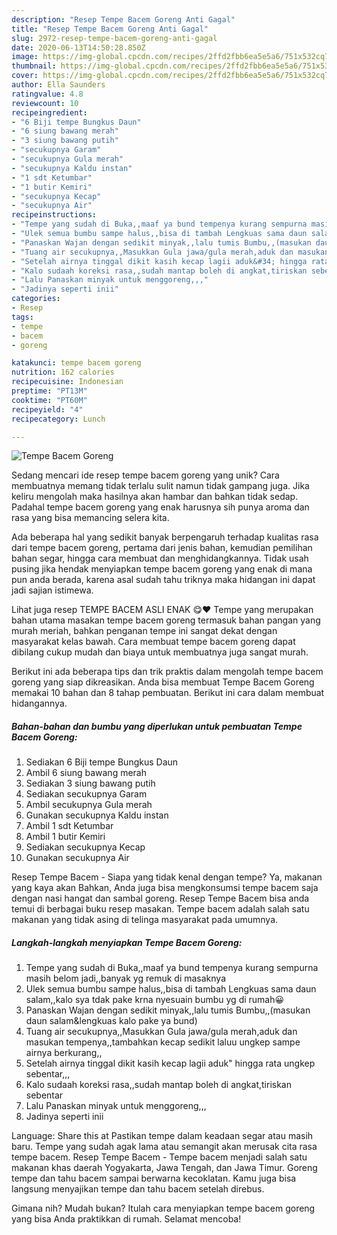 ```yaml
---
description: "Resep Tempe Bacem Goreng Anti Gagal"
title: "Resep Tempe Bacem Goreng Anti Gagal"
slug: 2972-resep-tempe-bacem-goreng-anti-gagal
date: 2020-06-13T14:50:28.850Z
image: https://img-global.cpcdn.com/recipes/2ffd2fbb6ea5e5a6/751x532cq70/tempe-bacem-goreng-foto-resep-utama.jpg
thumbnail: https://img-global.cpcdn.com/recipes/2ffd2fbb6ea5e5a6/751x532cq70/tempe-bacem-goreng-foto-resep-utama.jpg
cover: https://img-global.cpcdn.com/recipes/2ffd2fbb6ea5e5a6/751x532cq70/tempe-bacem-goreng-foto-resep-utama.jpg
author: Ella Saunders
ratingvalue: 4.8
reviewcount: 10
recipeingredient:
- "6 Biji tempe Bungkus Daun"
- "6 siung bawang merah"
- "3 siung bawang putih"
- "secukupnya Garam"
- "secukupnya Gula merah"
- "secukupnya Kaldu instan"
- "1 sdt Ketumbar"
- "1 butir Kemiri"
- "secukupnya Kecap"
- "secukupnya Air"
recipeinstructions:
- "Tempe yang sudah di Buka,,maaf ya bund tempenya kurang sempurna masih belom jadi,,banyak yg remuk di masaknya"
- "Ulek semua bumbu sampe halus,,bisa di tambah Lengkuas sama daun salam,,kalo sya tdak pake krna nyesuain bumbu yg di rumah😀"
- "Panaskan Wajan dengan sedikit minyak,,lalu tumis Bumbu,,(masukan daun salam&amp;lengkuas kalo pake ya bund)"
- "Tuang air secukupnya,,Masukkan Gula jawa/gula merah,aduk dan masukan tempenya,,tambahkan kecap sedikit laluu ungkep sampe airnya berkurang,,"
- "Setelah airnya tinggal dikit kasih kecap lagii aduk&#34; hingga rata ungkep sebentar,,,"
- "Kalo sudaah koreksi rasa,,sudah mantap boleh di angkat,tiriskan sebentar"
- "Lalu Panaskan minyak untuk menggoreng,,,"
- "Jadinya seperti inii"
categories:
- Resep
tags:
- tempe
- bacem
- goreng

katakunci: tempe bacem goreng 
nutrition: 162 calories
recipecuisine: Indonesian
preptime: "PT13M"
cooktime: "PT60M"
recipeyield: "4"
recipecategory: Lunch

---
```



![Tempe Bacem Goreng](https://img-global.cpcdn.com/recipes/2ffd2fbb6ea5e5a6/751x532cq70/tempe-bacem-goreng-foto-resep-utama.jpg)

Sedang mencari ide resep tempe bacem goreng yang unik? Cara membuatnya memang tidak terlalu sulit namun tidak gampang juga. Jika keliru mengolah maka hasilnya akan hambar dan bahkan tidak sedap. Padahal tempe bacem goreng yang enak harusnya sih punya aroma dan rasa yang bisa memancing selera kita.

Ada beberapa hal yang sedikit banyak berpengaruh terhadap kualitas rasa dari tempe bacem goreng, pertama dari jenis bahan, kemudian pemilihan bahan segar, hingga cara membuat dan menghidangkannya. Tidak usah pusing jika hendak menyiapkan tempe bacem goreng yang enak di mana pun anda berada, karena asal sudah tahu triknya maka hidangan ini dapat jadi sajian istimewa.

Lihat juga resep TEMPE BACEM ASLI ENAK 😋❤ Tempe yang merupakan bahan utama masakan tempe bacem goreng termasuk bahan pangan yang murah meriah, bahkan penganan tempe ini sangat dekat dengan masyarakat kelas bawah. Cara membuat tempe bacem goreng dapat dibilang cukup mudah dan biaya untuk membuatnya juga sangat murah.


Berikut ini ada beberapa tips dan trik praktis dalam mengolah tempe bacem goreng yang siap dikreasikan. Anda bisa membuat Tempe Bacem Goreng memakai 10 bahan dan 8 tahap pembuatan. Berikut ini cara dalam membuat hidangannya.

<!--inarticleads1-->

##### Bahan-bahan dan bumbu yang diperlukan untuk pembuatan Tempe Bacem Goreng:

1. Sediakan 6 Biji tempe Bungkus Daun
1. Ambil 6 siung bawang merah
1. Sediakan 3 siung bawang putih
1. Sediakan secukupnya Garam
1. Ambil secukupnya Gula merah
1. Gunakan secukupnya Kaldu instan
1. Ambil 1 sdt Ketumbar
1. Ambil 1 butir Kemiri
1. Sediakan secukupnya Kecap
1. Gunakan secukupnya Air


Resep Tempe Bacem - Siapa yang tidak kenal dengan tempe? Ya, makanan yang kaya akan Bahkan, Anda juga bisa mengkonsumsi tempe bacem saja dengan nasi hangat dan sambal goreng. Resep Tempe Bacem bisa anda temui di berbagai buku resep masakan. Tempe bacem adalah salah satu makanan yang tidak asing di telinga masyarakat pada umumnya. 

<!--inarticleads2-->

##### Langkah-langkah menyiapkan Tempe Bacem Goreng:

1. Tempe yang sudah di Buka,,maaf ya bund tempenya kurang sempurna masih belom jadi,,banyak yg remuk di masaknya
1. Ulek semua bumbu sampe halus,,bisa di tambah Lengkuas sama daun salam,,kalo sya tdak pake krna nyesuain bumbu yg di rumah😀
1. Panaskan Wajan dengan sedikit minyak,,lalu tumis Bumbu,,(masukan daun salam&amp;lengkuas kalo pake ya bund)
1. Tuang air secukupnya,,Masukkan Gula jawa/gula merah,aduk dan masukan tempenya,,tambahkan kecap sedikit laluu ungkep sampe airnya berkurang,,
1. Setelah airnya tinggal dikit kasih kecap lagii aduk&#34; hingga rata ungkep sebentar,,,
1. Kalo sudaah koreksi rasa,,sudah mantap boleh di angkat,tiriskan sebentar
1. Lalu Panaskan minyak untuk menggoreng,,,
1. Jadinya seperti inii


Language: Share this at Pastikan tempe dalam keadaan segar atau masih baru. Tempe yang sudah agak lama atau semangit akan merusak cita rasa tempe bacem. Resep Tempe Bacem - Tempe bacem menjadi salah satu makanan khas daerah Yogyakarta, Jawa Tengah, dan Jawa Timur. Goreng tempe dan tahu bacem sampai berwarna kecoklatan. Kamu juga bisa langsung menyajikan tempe dan tahu bacem setelah direbus. 

Gimana nih? Mudah bukan? Itulah cara menyiapkan tempe bacem goreng yang bisa Anda praktikkan di rumah. Selamat mencoba!
